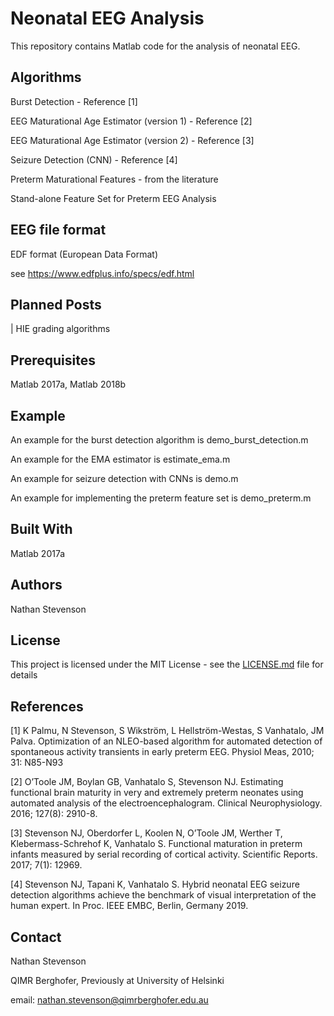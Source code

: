 # Neonatal EEG Analysis

This repository contains Matlab code for the analysis of neonatal EEG. 

## Algorithms

Burst Detection - Reference [1]

EEG Maturational Age Estimator (version 1) - Reference [2]

EEG Maturational Age Estimator (version 2) - Reference [3]

Seizure Detection (CNN) - Reference [4]

Preterm Maturational Features - from the literature

Stand-alone Feature Set for Preterm EEG Analysis

##


## EEG file format

EDF format (European Data Format)

see https://www.edfplus.info/specs/edf.html

## Planned Posts

| HIE grading algorithms

## Prerequisites

Matlab 2017a, Matlab 2018b

## Example 

An example for the burst detection algorithm is demo_burst_detection.m

An example for the EMA estimator is estimate_ema.m

An example for seizure detection with CNNs is demo.m

An example for implementing the preterm feature set is demo_preterm.m

## Built With

Matlab 2017a

## Authors

Nathan Stevenson

## License

This project is licensed under the MIT License - see the [LICENSE.md](LICENSE.md) file for details

## References

[1] K Palmu, N Stevenson, S Wikström, L Hellström-Westas, S Vanhatalo, JM Palva. Optimization of an NLEO-based algorithm for automated detection of spontaneous activity transients in early preterm EEG. Physiol Meas, 2010; 31: N85-N93 

[2] O’Toole JM, Boylan GB, Vanhatalo S, Stevenson NJ. Estimating functional brain maturity in very and extremely preterm neonates using automated analysis of the electroencephalogram. Clinical Neurophysiology. 2016; 127(8): 2910-8.

[3] Stevenson NJ, Oberdorfer L, Koolen N, O’Toole JM, Werther T, Klebermass-Schrehof K, Vanhatalo S. Functional maturation in preterm infants measured by serial recording of cortical activity. Scientific Reports. 2017; 7(1): 12969.

[4] Stevenson NJ, Tapani K, Vanhatalo S. Hybrid neonatal EEG seizure detection algorithms achieve the benchmark of visual interpretation of the human expert. In Proc. IEEE EMBC, Berlin, Germany 2019.

## Contact

Nathan Stevenson

QIMR Berghofer, Previously at University of Helsinki

email: nathan.stevenson@qimrberghofer.edu.au

